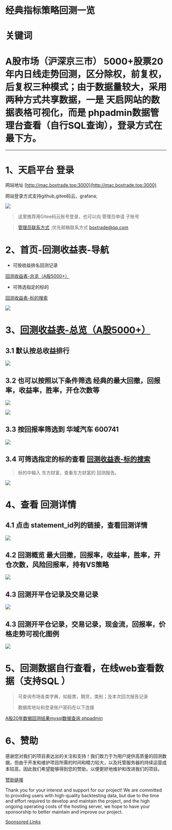 # 经典指标策略回测一览

# 关键词

# A股市场（沪深京三市） 5000+股票20年内日线走势回测，区分除权，前复权，后复权三种模式；由于数据量较大，采用两种方式共享数据，一是 天启网站的数据表格可视化，而是 phpadmin数据管理台查看（自行SQL查询），登录方式在最下方。

--- 

# 1、天启平台 登录

网站地址 [http://mac.boxtrade.top:3000](http://mac.boxtrade.top:3000)

网站登录方式支持github,gitee码云，grafana;

![](img/assets_batch_backtesting_20230918/2023-09-21-14-13-00-image.png)

> 这里推荐用Gitee码云账号登录，也可以向 管理员申请 子账号

> [管理员联系方式](https://boxtrade.gitee.io/quant_view/#/contact) ;优先邮箱联系方式 [boxtrade@qq.com](mailto:boxtrade@qq.com)

# 2、首页-回测收益表-导航

- 可按收益排名回测记录

[回测收益表-总览（A股5000+）](http://mac.boxtrade.top:3000/d/d9PTgpmIk/5Zue5rWL5pS255uK6KGoLeaAu-iniA)

- 可筛选指定的标的

[回测收益表-标的搜索](http://mac.boxtrade.top:3000/d/QK1z5jmIk/5Zue5rWL5pS255uK6KGoLeagh-eahOaQnOe0og?orgId=1)

![](img/assets_batch_backtesting_20230918/2023-09-21-14-17-50-image.png)

# 3、[回测收益表-总览（A股5000+）](http://mac.boxtrade.top:3000/d/d9PTgpmIk/5Zue5rWL5pS255uK6KGoLeaAu-iniA)

## 3.1 默认按总收益排行

![](img/assets_batch_backtesting_20230918/2023-09-21-14-24-51-image.png)

## 3.2 也可以按照以下条件筛选 经典的最大回撤，回报率，收益率，胜率，开仓次数等

![](img/assets_batch_backtesting_20230918/2023-09-21-14-26-59-image.png)

![](img/assets_batch_backtesting_20230918/2023-09-21-14-27-36-image.png)

## 3.3 按回报率筛选到 华域汽车 600741

![](img/assets_batch_backtesting_20230918/2023-09-21-14-29-38-image.png)

## 3.4 可筛选指定的标的查看 [回测收益表-标的搜索](http://mac.boxtrade.top:3000/d/QK1z5jmIk/5Zue5rWL5pS255uK6KGoLeagh-eahOaQnOe0og?orgId=1)

>  标的中输入 东方财富，查看东方财富的 回测报告。

![](img/assets_batch_backtesting_20230918/2023-09-21-14-41-53-image.png)

# 4、查看 回测详情

## 4.1 点击 statement_id列的链接，查看回测详情

![](img/assets_batch_backtesting_20230918/2023-09-21-14-31-37-image.png)

## 4.2  回测概览 最大回撤，回报率，收益率，胜率，开仓次数，风险回报率，持有VS策略

![](img/assets_batch_backtesting_20230918/2023-09-21-14-35-25-image.png)

## 4.3 回测开平仓记录及交易记录

![](img/assets_batch_backtesting_20230918/2023-09-21-14-38-48-image.png)

## 4.3 回测开平仓记录，交易记录，现金流，回报率，价格走势可视化图例

![](img/assets_batch_backtesting_20230918/2023-09-21-14-39-34-image.png)

# 5、回测数据自行查看，在线web查看数据（支持SQL ）

> 可查询市场各类字典，如股票，期货，类别；及本次回次报告记录
> 
> 数据库地址和登录账户密码在以下连接

[A股20年数据回测结果mysql数据查询 phpadmin](backtesting/phpadmin_data_view.md)

# 6、赞助

感谢您对我们的项目表达出的关注和支持！我们致力于为用户提供高质量的回测数据，但由于开发和维护项目所需的时间和精力较大，以及托管服务器的持续运营成本较高，因此我们希望能够得到您的赞助，以便更好地维护和改进我们的项目。

[赞助链接](https://boxtrade.gitee.io/quant_view/#/donate/README)

Thank you for your interest and support for our project! We are committed to providing users with high-quality backtesting data, but due to the time and effort required to develop and maintain the project, and the high ongoing operating costs of the hosting server, we hope to have your sponsorship to better maintain and improve our project.

[Sponsored Links](http://wiki.boxtrade.top/quant_view/#/donate/README)
